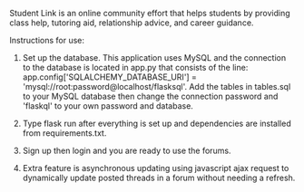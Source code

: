 Student Link is an online community effort that helps students by providing class help, tutoring aid, relationship advice, and career guidance.

Instructions for use:

1. Set up the database. This application uses MySQL and the connection to the database is located in app.py that consists of the line: app.config['SQLALCHEMY_DATABASE_URI'] = 'mysql://root:password@localhost/flasksql'. Add the tables in tables.sql to your MySQL database then change the connection password and 'flaskql' to your own password and database.

2. Type flask run after everything is set up and dependencies are installed from requirements.txt. 

3. Sign up then login and you are ready to use the forums.

4. Extra feature is asynchronous updating using javascript ajax request to dynamically update posted threads in a forum without needing a refresh.